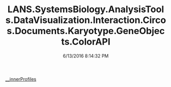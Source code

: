﻿---
title: LANS.SystemsBiology.AnalysisTools.DataVisualization.Interaction.Circos.Documents.Karyotype.GeneObjects.ColorAPI
date: 6/13/2016 8:14:32 PM
---

[__innerProfiles](T-LANS.SystemsBiology.AnalysisTools.DataVisualization.Interaction.Circos.Documents.Karyotype.GeneObjects.ColorAPI.__innerProfiles.html)
